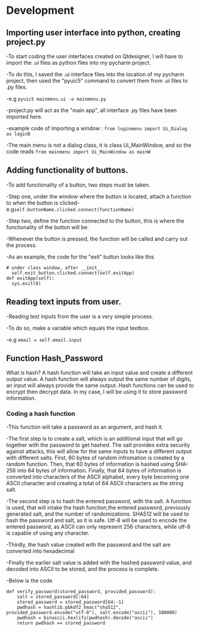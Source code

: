 # Development

## Importing user interface into python, creating project.py
-To start coding the user interfaces created on Qtdesigner, I will have to import the .ui files as python files into my pycharm project.

-To do this, I saved the .ui interface files into the location of my pycharm project, then used the "pyuic5" command to convert them from .ui files to .py files.

-e.g ``pyuic5 mainmenu.ui -o mainmenu.py``

-project.py will act as the "main app", all interface .py files have been imported here.

-example code of importing a window : ``from loginmenu import Ui_Dialog as loginD``

-The main menu is not a dialog class, it is class Ui_MainWindow, and so the code reads ``from mainmenu import Ui_MainWindow as mainW``



## Adding functionality of buttons.
-To add functionality of a button, two steps must be taken.

-Step one, under the window where the button is located, attach a function to when the button is clicked-e.g``self.buttonName.clicked.connect(functionName)``

-Step two, define the function connected to the button, this is where the functionality of the button will be.

-Whenever the button is pressed, the function will be called and carry out the process.

-As an example, the code for the "exit" button looks like this
```
# under class window, after __init__
  self.exit_button.clicked.connect(self.exitApp)
def exitApp(self):
  sys.exit(0)
```

## Reading text inputs from user.
-Reading text inputs from the user is a very simple process.

-To do so, make a variable which equals the input textbox.

-e.g ``email = self.email.input``


## Function Hash_Password
What is hash?
A hash function will take an input value and create a different output value. A hash function will always output the same number of digits, an input will always provide the same output. Hash functions can be used to encrypt then decrypt data. In my case, I will be using it to store password information.

### Coding a hash function
-This function will take a password as an argument, and hash it.

-The first step is to create a salt, which is an additional input that will go together with the password to get hashed. The salt provides extra security against attacks, this will allow for the same inputs to have a different output with different salts. First, 60 bytes of random infromation is created by a random function. Then, that 60 bytes of information is hashed using SHA-256 into 64 bytes of information. Finally, that 64 bytes of information is converted into characters of the ASCII alphabet, every byte becoming one ASCII character and creating a total of 64 ASCII characters as the string salt.

-The second step is to hash the entered password, with the salt. A function is used, that will intake the hash function,the entered password, previously generated salt, and the number of randomizations. SHA512 will be used to hash the password and salt, as it is safe. Utf-8 will be used to encode the entered password, as ASCII can only represent 256 characters, while utf-8 is capable of using any character.

-Thirdly, the hash value created with the password and the salt are converted into hexadecimal 

-Finally the earlier salt value is added with the hashed password value, and decoded into ASCII to be stored, and the process is complete.

-Below is the code
```
def verify_password(stored_password, provided_password):
    salt = stored_password[:64]
    stored_password = stored_password[64:-1]
    pwdhash = hashlib.pbkdf2_hmac("sha512", provided_password.encode("utf-8"), salt.encode("ascii"), 100000)
    pwdhash = binascii.hexlify(pwdhash).decode("ascii")
    return pwdhash == stored_password

```

